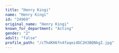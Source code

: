 ```yaml
---
title: "Henry Kingi"
name: "Henry Kingi"
id: "24969"
original_name: "Henry Kingi"
known_for_department: "Acting"
gender: "2"
adult: "false"
profile_path: "/cThdKH6fn4faqei4DC2H3BQNkgI.jpg"
---
```

